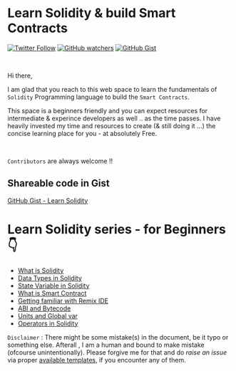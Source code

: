 # Learn Solidity & build Smart Contracts

[<img alt="Twitter Follow" src="https://img.shields.io/twitter/follow/PranavRaj90?style=social">](https://twitter.com/intent/follow?screen_name=PranavRaj90)
[<img alt="GitHub watchers" src="https://img.shields.io/github/watchers/raj-pranav/learn-solidity?label=Learn%20Solidity&style=social">](https://github.com/raj-pranav/learn-solidity/)
[<img alt="GitHub Gist" src="https://img.shields.io/badge/Github-Gist-Black?style=social&logo=GitHub">](https://gist.github.com/raj-pranav/a4642949b9f6df7f08d931f4f77a727b)

<br>


Hi there,

I am glad that you reach to this web space to learn the fundamentals of `Solidity` Programming language to build the `Smart Contracts`.

This space is a beginners friendly and you can expect resources for intermediate & experince developers as well .. as the time passes. I have heavily invested my time and resources to create (& still doing it ...) the concise learning place for you - at absolutely Free.

<br>

`Contributors` are always welcome !!



## Shareable code in Gist

[GitHub Gist - Learn Solidity](https://gist.github.com/raj-pranav/a4642949b9f6df7f08d931f4f77a727b)


# Learn Solidity series - for Beginners 👇
- [What is Solidity](https://github.com/raj-pranav/learn-solidity/blob/main/Tutorials/Beginners/1-What_is_Solidity.md)
- [Data Types in Solidity](https://github.com/raj-pranav/learn-solidity/blob/main/Tutorials/Beginners/2-Data_types_solidity.md)
- [State Variable in Solidity](https://github.com/raj-pranav/learn-solidity/blob/main/Tutorials/Beginners/3-State_variable_solidity.md)
- [What is Smart Contract](https://github.com/raj-pranav/learn-solidity/blob/main/Tutorials/Beginners/4-what-is-a-Smart_contract.md)
- [Getting familiar with Remix IDE](https://github.com/raj-pranav/learn-solidity/blob/main/Tutorials/Beginners/5-Getting-familiar-with-Remix-IDE.md)
- [ABI and Bytecode](https://github.com/raj-pranav/learn-solidity/blob/main/Tutorials/Beginners/6-ABI-and-Bytecode-from-solidity-compiler.md)
- [Units and Global var](https://github.com/raj-pranav/learn-solidity/blob/main/Tutorials/Beginners/7-Units-and-global-variable.md)
- [Operators in Solidity](https://github.com/raj-pranav/learn-solidity/blob/main/Tutorials/Beginners/8-Operators-in-solidity.md)





`Disclaimer` : There might be some mistake(s) in the document, be it typo or something else. Afterall , I am a human and bound to make mistake (ofcourse unintentionally). Please forgive me for that and do *raise an issue* via proper [available templates](https://github.com/raj-pranav/learn-solidity/tree/main/.github/ISSUE_TEMPLATE), if you encounter any of them.
